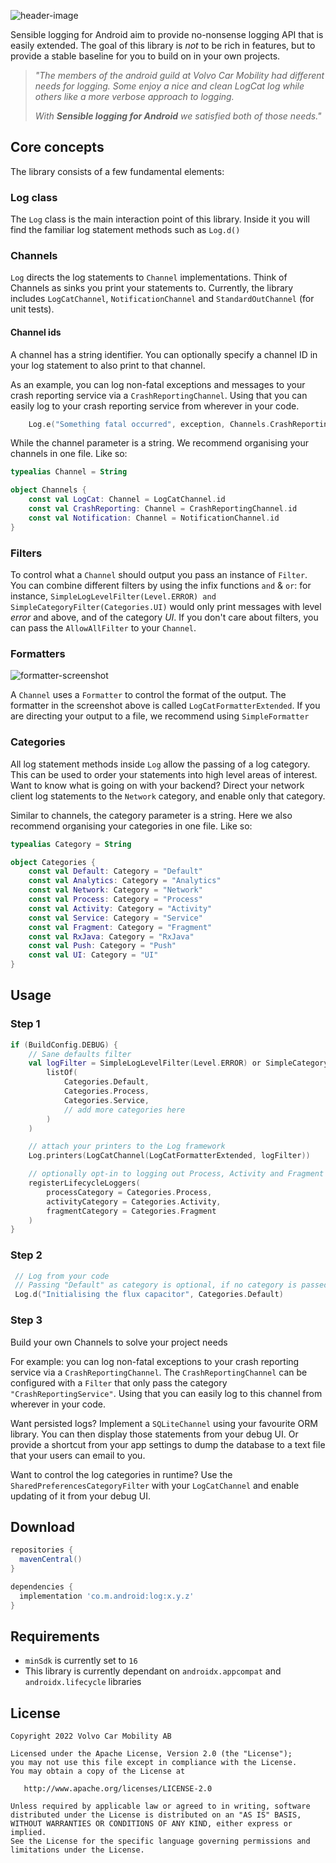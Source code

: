 ![header-image](header.png)

Sensible logging for Android aim to provide no-nonsense logging API that is easily extended. 
The goal of this library is *not* to be rich in features, but to provide a stable baseline for you to build on in your own projects.

> *"The members of the android guild at Volvo Car Mobility had different needs for logging. Some enjoy a nice and clean LogCat log while others like a more verbose approach to logging.*
>
>*With **Sensible logging for Android** we satisfied both of those needs."*

## Core concepts
The library consists of a few fundamental elements:

### Log class
The `Log` class is the main interaction point of this library. 
Inside it you will find the familiar log statement methods such as `Log.d()`

### Channels
`Log` directs the log statements to `Channel` implementations. Think of Channels as sinks you print your statements to.
Currently, the library includes `LogCatChannel`, `NotificationChannel` and `StandardOutChannel` (for unit tests).

#### Channel ids
A channel has a string identifier. You can optionally specify a channel ID in your log statement to also print to that channel.

As an example, you can log non-fatal exceptions and messages to your crash reporting service via a `CrashReportingChannel`.
Using that you can easily log to your crash reporting service from wherever in your code.
```kotlin
    Log.e("Something fatal occurred", exception, Channels.CrashReporting)
```

While the channel parameter is a string. We recommend organising your channels in one file. Like so:
```kotlin
typealias Channel = String

object Channels {
    const val LogCat: Channel = LogCatChannel.id
    const val CrashReporting: Channel = CrashReportingChannel.id
    const val Notification: Channel = NotificationChannel.id
}
```

### Filters
To control what a `Channel` should output you pass an instance of `Filter`. You can combine different filters by using the infix functions
`and` & `or`: for instance, `SimpleLogLevelFilter(Level.ERROR) and SimpleCategoryFilter(Categories.UI)` would only print messages with level *error* and above, and of the category *UI*.
If you don't care about filters, you can pass the `AllowAllFilter` to your `Channel`.

### Formatters
![formatter-screenshot](screenshot.png)

A `Channel` uses a `Formatter` to control the format of the output. The formatter in the screenshot above is called `LogCatFormatterExtended`. 
If you are directing your output to a file, we recommend using `SimpleFormatter`

### Categories
All log statement methods inside `Log` allow the passing of a log category. This can be used to order your statements into high level areas of interest.
Want to know what is going on with your backend? Direct your network client log statements to the `Network` category, and enable only that category.

Similar to channels, the category parameter is a string. Here we also recommend organising your categories in one file. Like so:

```kotlin
typealias Category = String

object Categories {
    const val Default: Category = "Default"
    const val Analytics: Category = "Analytics"
    const val Network: Category = "Network"
    const val Process: Category = "Process"
    const val Activity: Category = "Activity"
    const val Service: Category = "Service"
    const val Fragment: Category = "Fragment"
    const val RxJava: Category = "RxJava"
    const val Push: Category = "Push"
    const val UI: Category = "UI"
}
```

## Usage

### Step 1

```kotlin
if (BuildConfig.DEBUG) {
    // Sane defaults filter
    val logFilter = SimpleLogLevelFilter(Level.ERROR) or SimpleCategoryFilter(
        listOf(
            Categories.Default,
            Categories.Process,
            Categories.Service,
            // add more categories here
        )
    )

    // attach your printers to the Log framework
    Log.printers(LogCatChannel(LogCatFormatterExtended, logFilter))

    // optionally opt-in to logging out Process, Activity and Fragment lifecycle methods
    registerLifecycleLoggers(
        processCategory = Categories.Process,
        activityCategory = Categories.Activity,
        fragmentCategory = Categories.Fragment
    )
}
```

### Step 2
```kotlin
 // Log from your code
 // Passing "Default" as category is optional, if no category is passed default will be used 
 Log.d("Initialising the flux capacitor", Categories.Default)
```

### Step 3
Build your own Channels to solve your project needs

For example: you can log non-fatal exceptions to your crash reporting service via a `CrashReportingChannel`.
The `CrashReportingChannel` can be configured with a `Filter` that only pass the category `"CrashReportingService"`.
Using that you can easily log to this channel from wherever in your code.

Want persisted logs? Implement a `SQLiteChannel` using your favourite ORM library. You can then display those statements from
your debug UI. Or provide a shortcut from your app settings to dump the database to a text file that your users can email to you.

Want to control the log categories in runtime? Use the `SharedPreferencesCategoryFilter` with your `LogCatChannel` and enable updating of it from your debug UI.

## Download

```groovy
repositories {
  mavenCentral()
}

dependencies {
  implementation 'co.m.android:log:x.y.z'
}
```

## Requirements

 - `minSdk` is currently set to `16`
 - This library is currently dependant on `androidx.appcompat` and `androidx.lifecycle` libraries

## License

    Copyright 2022 Volvo Car Mobility AB

    Licensed under the Apache License, Version 2.0 (the "License");
    you may not use this file except in compliance with the License.
    You may obtain a copy of the License at

       http://www.apache.org/licenses/LICENSE-2.0

    Unless required by applicable law or agreed to in writing, software
    distributed under the License is distributed on an "AS IS" BASIS,
    WITHOUT WARRANTIES OR CONDITIONS OF ANY KIND, either express or implied.
    See the License for the specific language governing permissions and
    limitations under the License.
